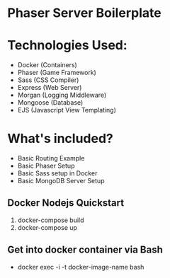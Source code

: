 # Phaser Server Boilerplate

# Technologies Used:
* Docker (Containers)
* Phaser (Game Framework)
* Sass (CSS Compiler)
* Express (Web Server)
* Morgan (Logging Middleware)
* Mongoose (Database)
* EJS (Javascript View Templating)

# What's included?
* Basic Routing Example
* Basic Phaser Setup
* Basic Sass setup in Docker
* Basic MongoDB Server Setup

## Docker Nodejs Quickstart
1. docker-compose build
2. docker-compose up

## Get into docker container via Bash
* docker exec -i -t docker-image-name bash